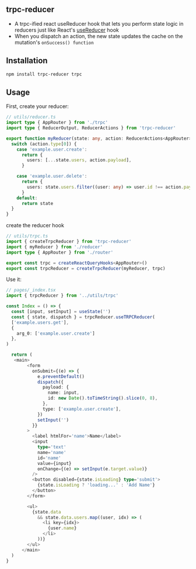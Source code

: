 ## trpc-reducer

- A trpc-ified react useReducer hook that lets you perform state logic in reducers just like React's [useReducer](https://reactjs.org/docs/hooks-reference.html#usereducer) hook
- When you dispatch an action, the new state updates the cache on the mutation's ```onSuccess() function```

## Installation

```sh
npm install trpc-reducer trpc
```

## Usage

First, create your reducer:

```ts
// utils/reducer.ts
import type { AppRouter } from './trpc'
import type { ReducerOutput, ReducerActions } from 'trpc-reducer'

export function myReducer(state: any, action: ReducerActions<AppRouter>): ReducerOutput<AppRouter> {
  switch (action.type[0]) {
    case 'example.user.create':
      return {
        users: [...state.users, action.payload],
      }

    case 'example.user.delete':
      return {
        users: state.users.filter((user: any) => user.id !== action.payload.id),
      }
    default:
      return state
  }
}
```
create the reducer hook
```ts
// utils/trpc.ts
import { createTrpcReducer } from 'trpc-reducer'
import { myReducer } from './reducer'
import type { AppRouter } from './router'

export const trpc = createReactQueryHooks<AppRouter>()
export const trpcReducer = createTrpcReducer(myReducer, trpc)
```

Use it:
```ts
// pages/_index.tsx
import { trpcReducer } from '../utils/trpc'

const Index = () => {
  const [input, setInput] = useState('')
  const { state, dispatch } = trpcReducer.useTRPCReducer(
  ['example.users.get'],
  {
    arg_0: ['example.user.create']
  },
)

  return (
   <main>
        <form
          onSubmit={(e) => {
            e.preventDefault()
            dispatch({
              payload: {
                name: input,
                id: new Date().toTimeString().slice(0, 8),
              },
              type: ['example.user.create'],
            })
            setInput('')
          }}
        >
          <label htmlFor='name'>Name</label>
          <input
            type='text'
            name='name'
            id='name'
            value={input}
            onChange={(e) => setInput(e.target.value)}
          />
          <button disabled={state.isLoading} type='submit'>
            {state.isLoading ? 'loading...' : 'Add Name'}
          </button>
        </form>

        <ul>
          {state.data
            && state.data.users.map((user, idx) => (
              <li key={idx}>
                {user.name}
              </li>
            ))}
        </ul>
      </main>
  )
}
```
